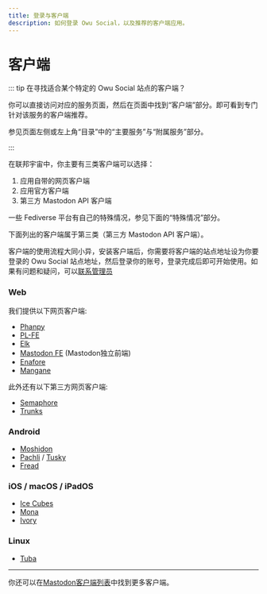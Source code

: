 ```yaml
---
title: 登录与客户端
description: 如何登录 Owu Social，以及推荐的客户端应用。
---
```


# 客户端

::: tip 在寻找适合某个特定的 Owu Social 站点的客户端？

你可以直接访问对应的服务页面，然后在页面中找到“客户端”部分。即可看到专门针对该服务的客户端推荐。

参见页面左侧或左上角“目录”中的“主要服务”与“附属服务”部分。

:::

在联邦宇宙中，你主要有三类客户端可以选择：

1. 应用自带的网页客户端
2. 应用官方客户端
3. 第三方 Mastodon API 客户端

一些 Fediverse 平台有自己的特殊情况，参见下面的“特殊情况”部分。

下面列出的客户端属于第三类（第三方 Mastodon API 客户端）。

客户端的使用流程大同小异，安装客户端后，你需要将客户端的站点地址设为你要登录的 Owu Social 站点地址，然后登录你的账号，登录完成后即可开始使用。如果有问题和疑问，可以[联系管理员](/contact.md)

### Web

我们提供以下网页客户端:

- [Phanpy](https://phanpy.owu.one) <Badge text="推荐" type="info" />
- [PL-FE](https://plfe.owu.one) <Badge text="推荐" type="info" />
- [Elk](https://elk.owu.one)
- [Mastodon FE](https://masto-fe.owu.one) (Mastodon独立前端)
- [Enafore](https://enafore.owu.one)
- [Mangane](https://mangane.owu.one)

此外还有以下第三方网页客户端:
- [Semaphore](https://semaphore.social/)
- [Trunks](https://trunks.social/) <Badge text="闭源" type="info" />

### Android

- [Moshidon](https://github.com/LucasGGamerM/moshidon/releases/latest) <Badge text="推荐" type="info" />
- [Pachli](https://pachli.app/) / [Tusky](https://tusky.app/)
- [Fread](https://play.google.com/store/apps/details?id=com.zhangke.fread) <Badge text="闭源" type="info" />

### iOS / macOS / iPadOS

- [Ice Cubes](https://apps.apple.com/app/ice-cubes-for-mastodon/id6444915884) <Badge text="免费" type="info" />
- [Mona](https://apps.apple.com/app/id1659154653) <Badge text="闭源" type="info" /> <Badge text="收费（买断制）" type="info" />
- [Ivory](https://apps.apple.com/app/ivory-for-mastodon-by-tapbots/id6444602274) <Badge text="闭源" type="info" /> <Badge text="收费（订阅制）" type="info" />

### Linux

- [Tuba](https://tuba.geopjr.dev)

---

你还可以在[Mastodon客户端列表](https://joinmastodon.org/apps)中找到更多客户端。
